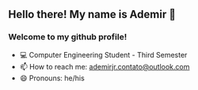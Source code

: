 ## Hello there! My name is Ademir 👋
### Welcome to my github profile!

<!--
**demiguic/demiguic** is a ✨ _special_ ✨ repository because its `README.md` (this file) appears on your GitHub profile.

Here are some ideas to get you started:

- 🔭 I’m currently working on ...
- 🌱 I’m currently learning ...
- 👯 I’m looking to collaborate on ...
- 🤔 I’m looking for help with ...
- 💬 Ask me about ...
- ⚡ Fun fact: ...
-->
- 💻 Computer Engineering Student - Third Semester
- 📫 How to reach me: ademirjr.contato@outlook.com
- 😄 Pronouns: he/his
